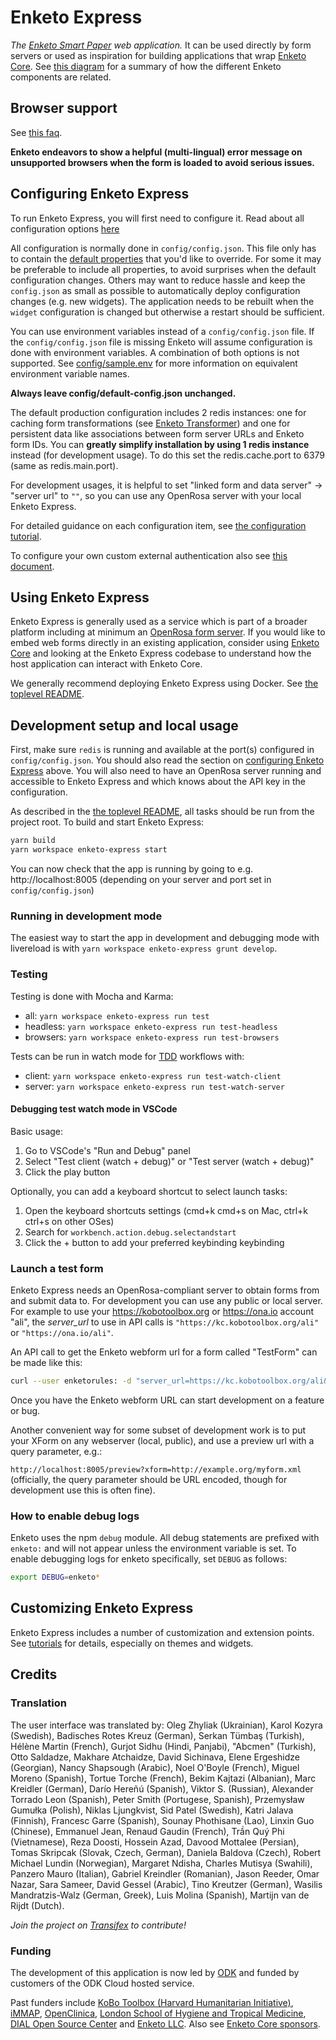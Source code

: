 # Enketo Express

_The [Enketo Smart Paper](https://enketo.org) web application._ It can be used directly by form servers or used as inspiration for building applications that wrap [Enketo Core](https://github.com/enketo/enketo/packages/enketo-core). See [this diagram](https://enketo.org/develop/) for a summary of how the different Enketo components are related.

## Browser support

See [this faq](https://enketo.org/faq/#browsers).

**Enketo endeavors to show a helpful (multi-lingual) error message on unsupported browsers when the form is loaded to avoid serious issues.**

## Configuring Enketo Express

To run Enketo Express, you will first need to configure it. Read about all configuration options [here](./tutorials/10-configure.md)

All configuration is normally done in `config/config.json`. This file only has to contain the [default properties](./config/default-config.json) that you'd like to override. For some it may be preferable to include all properties, to avoid surprises when the default configuration changes. Others may want to reduce hassle and keep the `config.json` as small as possible to automatically deploy configuration changes (e.g. new widgets). The application needs to be rebuilt when the `widget` configuration is changed but otherwise a restart should be sufficient.

You can use environment variables instead of a `config/config.json` file. If the `config/config.json` file is missing Enketo will assume configuration is done with environment variables. A combination of both options is not supported. See [config/sample.env](./config/sample.env) for more information on equivalent environment variable names.

**Always leave config/default-config.json unchanged.**

The default production configuration includes 2 redis instances: one for caching form transformations (see [Enketo Transformer](../../packages/enketo-transformer)) and one for persistent data like associations between form server URLs and Enketo form IDs. You can **greatly simplify installation by using 1 redis instance** instead (for development usage). To do this set the redis.cache.port to 6379 (same as redis.main.port).

For development usages, it is helpful to set "linked form and data server" -> "server url" to `""`, so you can use any OpenRosa server with your local Enketo Express.

For detailed guidance on each configuration item, see [the configuration tutorial](./tutorials/10-configure.md).

To configure your own custom external authentication also see [this document](./tutorials/60-authentication-and-security.md).

## Using Enketo Express

Enketo Express is generally used as a service which is part of a broader platform including at minimum an [OpenRosa form server](https://docs.getodk.org/openrosa/). If you would like to embed web forms directly in an existing application, consider using [Enketo Core](https://github.com/enketo/enketo/packages/enketo-core) and looking at the Enketo Express codebase to understand how the host application can interact with Enketo Core.

We generally recommend deploying Enketo Express using Docker. See [the toplevel README](../../#using-enketo-express).

## Development setup and local usage

First, make sure `redis` is running and available at the port(s) configured in `config/config.json`. You should also read the section on [configuring Enketo Express](./#configuring-enketo-express) above. You will also need to have an OpenRosa server running and accessible to Enketo Express and which knows about the API key in the configuration.

As described in the [the toplevel README](./#using-enketo-express), all tasks should be run from the project root. To build and start Enketo Express:

```sh
yarn build
yarn workspace enketo-express start
```

You can now check that the app is running by going to e.g. http://localhost:8005 (depending on your server and port set in `config/config.json`)

### Running in development mode

The easiest way to start the app in development and debugging mode with livereload is with `yarn workspace enketo-express grunt develop`.

### Testing

Testing is done with Mocha and Karma:

-   all: `yarn workspace enketo-express run test`
-   headless: `yarn workspace enketo-express run test-headless`
-   browsers: `yarn workspace enketo-express run test-browsers`

Tests can be run in watch mode for [TDD](https://en.wikipedia.org/wiki/Test-driven_development) workflows with:

-   client: `yarn workspace enketo-express run test-watch-client`
-   server: `yarn workspace enketo-express run test-watch-server`

#### Debugging test watch mode in VSCode

Basic usage:

1. Go to VSCode's "Run and Debug" panel
2. Select "Test client (watch + debug)" or "Test server (watch + debug)"
3. Click the play button

Optionally, you can add a keyboard shortcut to select launch tasks:

1. Open the keyboard shortcuts settings (cmd+k cmd+s on Mac, ctrl+k ctrl+s on other OSes)
2. Search for `workbench.action.debug.selectandstart`
3. Click the + button to add your preferred keybinding keybinding

### Launch a test form

Enketo Express needs an OpenRosa-compliant server to obtain forms from and submit data to. For development you can use any public or local server.
For example to use your https://kobotoolbox.org or https://ona.io account "ali", the _server_url_ to use in API calls is `"https://kc.kobotoolbox.org/ali"` or `"https://ona.io/ali"`.

An API call to get the Enketo webform url for a form called "TestForm" can be made like this:

```bash
curl --user enketorules: -d "server_url=https://kc.kobotoolbox.org/ali&form_id=TestForm" http://localhost:8005/api/v2/survey

```

Once you have the Enketo webform URL can start development on a feature or bug.

Another convenient way for some subset of development work is to put your XForm on any webserver (local, public), and use a preview url with a query parameter, e.g.:

`http://localhost:8005/preview?xform=http://example.org/myform.xml` (officially, the query parameter should be URL encoded, though for development use this is often fine).

### How to enable debug logs

Enketo uses the npm `debug` module. All debug statements are prefixed with `enketo:` and will not appear unless the environment variable is set. To enable debugging logs for enketo specifically, set `DEBUG` as follows:

```bash
export DEBUG=enketo*
```

## Customizing Enketo Express

Enketo Express includes a number of customization and extension points. See [tutorials](./tutorials) for details, especially on themes and widgets.

## Credits

### Translation

The user interface was translated by: Oleg Zhyliak (Ukrainian), Karol Kozyra (Swedish), Badisches Rotes Kreuz (German), Serkan Tümbaş (Turkish), Hélène Martin (French), Gurjot Sidhu (Hindi, Panjabi), "Abcmen" (Turkish), Otto Saldadze, Makhare Atchaidze, David Sichinava, Elene Ergeshidze (Georgian), Nancy Shapsough (Arabic), Noel O'Boyle (French), Miguel Moreno (Spanish), Tortue Torche (French), Bekim Kajtazi (Albanian), Marc Kreidler (German), Darío Hereñú (Spanish), Viktor S. (Russian), Alexander Torrado Leon (Spanish), Peter Smith (Portugese, Spanish), Przemysław Gumułka (Polish), Niklas Ljungkvist, Sid Patel (Swedish), Katri Jalava (Finnish), Francesc Garre (Spanish), Sounay Phothisane (Lao), Linxin Guo (Chinese), Emmanuel Jean, Renaud Gaudin (French), Trần Quý Phi (Vietnamese), Reza Doosti, Hossein Azad, Davood Mottalee (Persian), Tomas Skripcak (Slovak, Czech, German), Daniela Baldova (Czech), Robert Michael Lundin (Norwegian), Margaret Ndisha, Charles Mutisya (Swahili), Panzero Mauro (Italian), Gabriel Kreindler (Romanian), Jason Reeder, Omar Nazar, Sara Sameer, David Gessel (Arabic), Tino Kreutzer (German), Wasilis Mandratzis-Walz (German, Greek), Luis Molina (Spanish), Martijn van de Rijdt (Dutch).

_Join the project on [Transifex](https://www.transifex.com/projects/p/enketo-express/) to contribute!_

### Funding

The development of this application is now led by [ODK](https://getodk.org) and funded by customers of the ODK Cloud hosted service.

Past funders include [KoBo Toolbox (Harvard Humanitarian Initiative)](http://www.kobotoolbox.org), [iMMAP](http://immap.org), [OpenClinica](https://openclinica.com), [London School of Hygiene and Tropical Medicine](https://opendatakit.lshtm.ac.uk/), [DIAL Open Source Center](https://www.osc.dial.community/) and [Enketo LLC](https://www.linkedin.com/company/enketo-llc). Also see [Enketo Core sponsors](https://github.com/enketo/enketo-core#sponsors).
